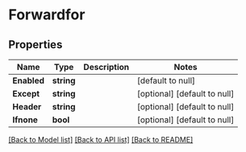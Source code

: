 # Forwardfor

## Properties
Name | Type | Description | Notes
------------ | ------------- | ------------- | -------------
**Enabled** | **string** |  | [default to null]
**Except** | **string** |  | [optional] [default to null]
**Header** | **string** |  | [optional] [default to null]
**Ifnone** | **bool** |  | [optional] [default to null]

[[Back to Model list]](../README.md#documentation-for-models) [[Back to API list]](../README.md#documentation-for-api-endpoints) [[Back to README]](../README.md)


